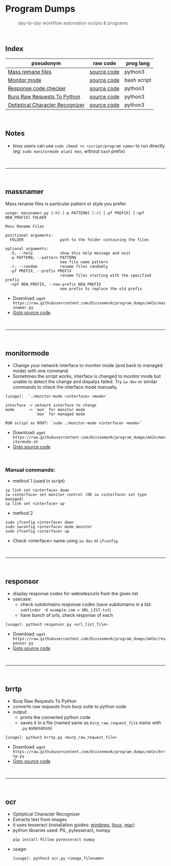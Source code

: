 # Program Dumps
> day-to-day workflow automation scripts & programs

<br>

## Index
| pseudonym | raw code | prog lang |
| --- | --- | --- |
| [Mass remane files](#massnamer) | [source code](https://raw.githubusercontent.com/Divinemonk/program_dumps/m41n/massnamer.py) | python3 |
| [Monitor mode](#monitormode) | [source code](https://raw.githubusercontent.com/Divinemonk/program_dumps/m41n/monitormode.sh) | bash script |
| [Response code checker](#responsor) | [source code](https://raw.githubusercontent.com/Divinemonk/program_dumps/m41n/responsor.py) | python3 |
| [Burp Raw Requests To Python](#brrtp) | [source code](https://raw.githubusercontent.com/Divinemonk/program_dumps/m41n/brrtp.py) | python3 |
| [Optiptical Character Recognizer](#ocr) | [source code](https://raw.githubusercontent.com/Divinemonk/program_dumps/m41n/ocr.py) | python3 |

<br>

## Notes
- linux users can use `sudo chmod +x <script/program name>` to run directly (eg: `sudo monitormode wlan1 mon`, without `bash` prefix)

<br>
<hr>
<br>

## massnamer
Mass rename files is particular pattern or style you prefer.
```
usage: massnamer.py [-h] [-p PATTERN] [-r] [-pf PREFIX] [-npf NEW_PREFIX] FOLDER

Mass Rename Files

positional arguments:
  FOLDER                path to the folder containing the files

optional arguments:
  -h, --help            show this help message and exit
  -p PATTERN, --pattern PATTERN
                        new file name pattern
  -r, --random          rename files randomly
  -pf PREFIX, --prefix PREFIX
                        rename files starting with the specified prefix
  -npf NEW_PREFIX, --new-prefix NEW_PREFIX
                        new prefix to replace the old prefix
```
- Download: `wget https://raw.githubusercontent.com/Divinemonk/program_dumps/m41n/massnamer.py`
- [Goto source code](https://github.com/Divinemonk/program_dumps/blob/m41n/massnamer.py)


<br>
<hr>
<br>

## monitormode
- Change your network interface to monitor mode (and back to managed mode) with one command.
- Sometimes the script works, interface is changed to monitor mode but unable to detect the change and dispalys failed. Try `iw dev` or similar commands to check the interface mode manually.
```
[usage]:  `./monitor-mode <interface> <mode>`

interface -> network interface to change
mode      -> `mon` for monitor mode
             `man` for managed mode

RUN script as ROOT: `sudo ./monitor-mode <interface> <mode>`
```
- Download: `wget https://raw.githubusercontent.com/Divinemonk/program_dumps/m41n/monitormode.sh`
- [Goto source code](https://github.com/Divinemonk/program_dumps/blob/m41n/monitormode.sh)

<br>

### Manual commands:
- method 1 (used in script)
```
ip link set <interface> down
iw <interface> set monitor control (OR iw <interface> set type managed)
ip link set <interface> up
```
- method 2
```
sudo ifconfig <interface> down
sudo iwconfig <interface> mode monitor
sudo ifconfig <interface> up
```
- Check \<interface\> name using `iw dev` or `ifconfig`


<br>
<hr>
<br>

## responsor
- display response codes for websites/urls from the given list
- usecase:
    - check subdomains response codes (save subdomains in a list: `subfinder -d example.com > URL_LIST.txt`)
    - have bunch of urls, check response of each
```
[usage]: python3 responsor.py <url_list_file>
```
- Download: `wget https://raw.githubusercontent.com/Divinemonk/program_dumps/m41n/responsor.py`
- [Goto source code](https://github.com/Divinemonk/program_dumps/blob/m41n/responsor.py)


<br>
<hr>
<br>

## brrtp
- Burp Raw Requests To Python
- converts raw requests from burp suite to python code
- output:
    - prints the converted python code
    - saves it in a file (named same as `burp_raw_request_file` _name_ with `.py` extenstion)
```
[usage]: python3 brrtp.py <burp_raw_request_file>
```
- Download: `wget https://raw.githubusercontent.com/Divinemonk/program_dumps/m41n/brrtp.py`
- [Goto source code](https://github.com/Divinemonk/program_dumps/blob/m41n/brrtp.py)

  
<br>
<hr>
<br>

## ocr
- Optiptical Character Recognizer
- Extracts text from images
- it uses tesseract (installation guides: [windows](https://linuxhint.com/install-tesseract-windows/), [linux](https://linuxhint.com/install-tesseract-ocr-linux/), [mac](https://www.oreilly.com/library/view/building-computer-vision/9781838644673/95de5b35-436b-4668-8ca2-44970a6e2924.xhtml))
- python libraries used: PIL, pytesseract, numpy
  ```
  pip install Pillow pytesseract numpy
  ```
- usage:
  ```
  [usage]: python3 ocr.py <image_filename>
  ```
